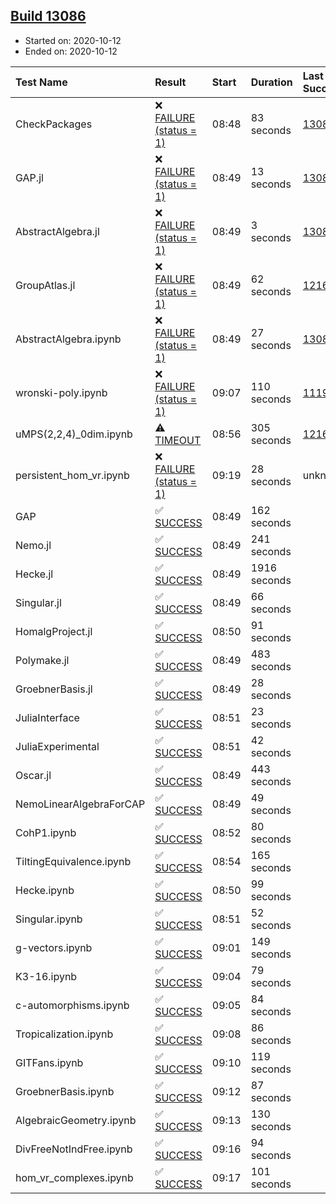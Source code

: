## [Build 13086](https://oscarci.mathematik.uni-kl.de/job/oscar/13086/)

* Started on: 2020-10-12
* Ended on: 2020-10-12

| Test Name    | Result | Start | Duration | Last Success | First Failure |
|:-------------|:-------|:------|:---------|:-------------|:--------------|
| CheckPackages | ❌ [FAILURE (status = 1)](https://oscarci.mathematik.uni-kl.de/job/oscar/13086/artifact/logs/build-13086/CheckPackages.log) | 08:48 | 83 seconds | [13085](https://oscarci.mathematik.uni-kl.de/job/oscar/13085/) | [13086](https://oscarci.mathematik.uni-kl.de/job/oscar/13086/) |
| GAP.jl | ❌ [FAILURE (status = 1)](https://oscarci.mathematik.uni-kl.de/job/oscar/13086/artifact/logs/build-13086/GAP.jl.log) | 08:49 | 13 seconds | [13085](https://oscarci.mathematik.uni-kl.de/job/oscar/13085/) | [13086](https://oscarci.mathematik.uni-kl.de/job/oscar/13086/) |
| AbstractAlgebra.jl | ❌ [FAILURE (status = 1)](https://oscarci.mathematik.uni-kl.de/job/oscar/13086/artifact/logs/build-13086/AbstractAlgebra.jl.log) | 08:49 | 3 seconds | [13085](https://oscarci.mathematik.uni-kl.de/job/oscar/13085/) | [13086](https://oscarci.mathematik.uni-kl.de/job/oscar/13086/) |
| GroupAtlas.jl | ❌ [FAILURE (status = 1)](https://oscarci.mathematik.uni-kl.de/job/oscar/13086/artifact/logs/build-13086/GroupAtlas.jl.log) | 08:49 | 62 seconds | [12167](https://oscarci.mathematik.uni-kl.de/job/oscar/12167/) | [12168](https://oscarci.mathematik.uni-kl.de/job/oscar/12168/) |
| AbstractAlgebra.ipynb | ❌ [FAILURE (status = 1)](https://oscarci.mathematik.uni-kl.de/job/oscar/13086/artifact/logs/build-13086/AbstractAlgebra.ipynb.log) | 08:49 | 27 seconds | [13085](https://oscarci.mathematik.uni-kl.de/job/oscar/13085/) | [13086](https://oscarci.mathematik.uni-kl.de/job/oscar/13086/) |
| wronski-poly.ipynb | ❌ [FAILURE (status = 1)](https://oscarci.mathematik.uni-kl.de/job/oscar/13086/artifact/logs/build-13086/wronski-poly.ipynb.log) | 09:07 | 110 seconds | [11192](https://oscarci.mathematik.uni-kl.de/job/oscar/11192/) | [11193](https://oscarci.mathematik.uni-kl.de/job/oscar/11193/) |
| uMPS(2,2,4)_0dim.ipynb | ⚠ [TIMEOUT](https://oscarci.mathematik.uni-kl.de/job/oscar/13086/artifact/logs/build-13086/uMPS-2-2-4-_0dim.ipynb.log) | 08:56 | 305 seconds | [12167](https://oscarci.mathematik.uni-kl.de/job/oscar/12167/) | [12168](https://oscarci.mathematik.uni-kl.de/job/oscar/12168/) |
| persistent_hom_vr.ipynb | ❌ [FAILURE (status = 1)](https://oscarci.mathematik.uni-kl.de/job/oscar/13086/artifact/logs/build-13086/persistent_hom_vr.ipynb.log) | 09:19 | 28 seconds | unknown | unknown |
| GAP | ✅ [SUCCESS](https://oscarci.mathematik.uni-kl.de/job/oscar/13086/artifact/logs/build-13086/GAP.log) | 08:49 | 162 seconds |  |  |
| Nemo.jl | ✅ [SUCCESS](https://oscarci.mathematik.uni-kl.de/job/oscar/13086/artifact/logs/build-13086/Nemo.jl.log) | 08:49 | 241 seconds |  |  |
| Hecke.jl | ✅ [SUCCESS](https://oscarci.mathematik.uni-kl.de/job/oscar/13086/artifact/logs/build-13086/Hecke.jl.log) | 08:49 | 1916 seconds |  |  |
| Singular.jl | ✅ [SUCCESS](https://oscarci.mathematik.uni-kl.de/job/oscar/13086/artifact/logs/build-13086/Singular.jl.log) | 08:49 | 66 seconds |  |  |
| HomalgProject.jl | ✅ [SUCCESS](https://oscarci.mathematik.uni-kl.de/job/oscar/13086/artifact/logs/build-13086/HomalgProject.jl.log) | 08:50 | 91 seconds |  |  |
| Polymake.jl | ✅ [SUCCESS](https://oscarci.mathematik.uni-kl.de/job/oscar/13086/artifact/logs/build-13086/Polymake.jl.log) | 08:49 | 483 seconds |  |  |
| GroebnerBasis.jl | ✅ [SUCCESS](https://oscarci.mathematik.uni-kl.de/job/oscar/13086/artifact/logs/build-13086/GroebnerBasis.jl.log) | 08:49 | 28 seconds |  |  |
| JuliaInterface | ✅ [SUCCESS](https://oscarci.mathematik.uni-kl.de/job/oscar/13086/artifact/logs/build-13086/JuliaInterface.log) | 08:51 | 23 seconds |  |  |
| JuliaExperimental | ✅ [SUCCESS](https://oscarci.mathematik.uni-kl.de/job/oscar/13086/artifact/logs/build-13086/JuliaExperimental.log) | 08:51 | 42 seconds |  |  |
| Oscar.jl | ✅ [SUCCESS](https://oscarci.mathematik.uni-kl.de/job/oscar/13086/artifact/logs/build-13086/Oscar.jl.log) | 08:49 | 443 seconds |  |  |
| NemoLinearAlgebraForCAP | ✅ [SUCCESS](https://oscarci.mathematik.uni-kl.de/job/oscar/13086/artifact/logs/build-13086/NemoLinearAlgebraForCAP.log) | 08:49 | 49 seconds |  |  |
| CohP1.ipynb | ✅ [SUCCESS](https://oscarci.mathematik.uni-kl.de/job/oscar/13086/artifact/logs/build-13086/CohP1.ipynb.log) | 08:52 | 80 seconds |  |  |
| TiltingEquivalence.ipynb | ✅ [SUCCESS](https://oscarci.mathematik.uni-kl.de/job/oscar/13086/artifact/logs/build-13086/TiltingEquivalence.ipynb.log) | 08:54 | 165 seconds |  |  |
| Hecke.ipynb | ✅ [SUCCESS](https://oscarci.mathematik.uni-kl.de/job/oscar/13086/artifact/logs/build-13086/Hecke.ipynb.log) | 08:50 | 99 seconds |  |  |
| Singular.ipynb | ✅ [SUCCESS](https://oscarci.mathematik.uni-kl.de/job/oscar/13086/artifact/logs/build-13086/Singular.ipynb.log) | 08:51 | 52 seconds |  |  |
| g-vectors.ipynb | ✅ [SUCCESS](https://oscarci.mathematik.uni-kl.de/job/oscar/13086/artifact/logs/build-13086/g-vectors.ipynb.log) | 09:01 | 149 seconds |  |  |
| K3-16.ipynb | ✅ [SUCCESS](https://oscarci.mathematik.uni-kl.de/job/oscar/13086/artifact/logs/build-13086/K3-16.ipynb.log) | 09:04 | 79 seconds |  |  |
| c-automorphisms.ipynb | ✅ [SUCCESS](https://oscarci.mathematik.uni-kl.de/job/oscar/13086/artifact/logs/build-13086/c-automorphisms.ipynb.log) | 09:05 | 84 seconds |  |  |
| Tropicalization.ipynb | ✅ [SUCCESS](https://oscarci.mathematik.uni-kl.de/job/oscar/13086/artifact/logs/build-13086/Tropicalization.ipynb.log) | 09:08 | 86 seconds |  |  |
| GITFans.ipynb | ✅ [SUCCESS](https://oscarci.mathematik.uni-kl.de/job/oscar/13086/artifact/logs/build-13086/GITFans.ipynb.log) | 09:10 | 119 seconds |  |  |
| GroebnerBasis.ipynb | ✅ [SUCCESS](https://oscarci.mathematik.uni-kl.de/job/oscar/13086/artifact/logs/build-13086/GroebnerBasis.ipynb.log) | 09:12 | 87 seconds |  |  |
| AlgebraicGeometry.ipynb | ✅ [SUCCESS](https://oscarci.mathematik.uni-kl.de/job/oscar/13086/artifact/logs/build-13086/AlgebraicGeometry.ipynb.log) | 09:13 | 130 seconds |  |  |
| DivFreeNotIndFree.ipynb | ✅ [SUCCESS](https://oscarci.mathematik.uni-kl.de/job/oscar/13086/artifact/logs/build-13086/DivFreeNotIndFree.ipynb.log) | 09:16 | 94 seconds |  |  |
| hom_vr_complexes.ipynb | ✅ [SUCCESS](https://oscarci.mathematik.uni-kl.de/job/oscar/13086/artifact/logs/build-13086/hom_vr_complexes.ipynb.log) | 09:17 | 101 seconds |  |  |
